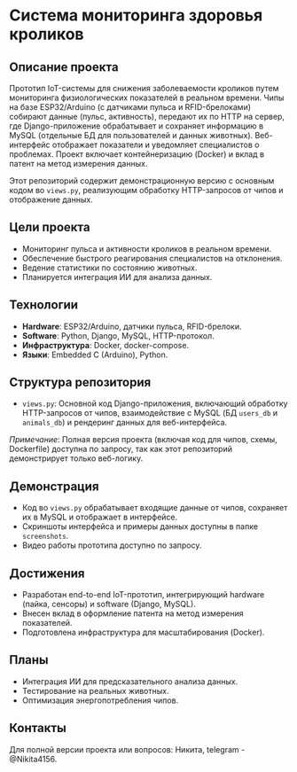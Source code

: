 # Система мониторинга здоровья кроликов

## Описание проекта

Прототип IoT-системы для снижения заболеваемости кроликов путем мониторинга физиологических показателей в реальном времени. Чипы на базе ESP32/Arduino (с датчиками пульса и RFID-брелоками) собирают данные (пульс, активность), передают их по HTTP на сервер, где Django-приложение обрабатывает и сохраняет информацию в MySQL (отдельные БД для пользователей и данных животных). Веб-интерфейс отображает показатели и уведомляет специалистов о проблемах. Проект включает контейнеризацию (Docker) и вклад в патент на метод измерения данных.

Этот репозиторий содержит демонстрационную версию с основным кодом во `views.py`, реализующим обработку HTTP-запросов от чипов и отображение данных.

## Цели проекта

- Мониторинг пульса и активности кроликов в реальном времени.
- Обеспечение быстрого реагирования специалистов на отклонения.
- Ведение статистики по состоянию животных.
- Планируется интеграция ИИ для анализа данных.

## Технологии

- **Hardware**: ESP32/Arduino, датчики пульса, RFID-брелоки.
- **Software**: Python, Django, MySQL, HTTP-протокол.
- **Инфраструктура**: Docker, docker-compose.
- **Языки**: Embedded C (Arduino), Python.

## Структура репозитория

- `views.py`: Основной код Django-приложения, включающий обработку HTTP-запросов от чипов, взаимодействие с MySQL (БД `users_db` и `animals_db`) и рендеринг данных для веб-интерфейса.

*Примечание*: Полная версия проекта (включая код для чипов, схемы, Dockerfile) доступна по запросу, так как этот репозиторий демонстрирует только веб-логику.

## Демонстрация

- Код во `views.py` обрабатывает входящие данные от чипов, сохраняет их в MySQL и отображает в интерфейсе.
- Скриншоты интерфейса и примеры данных доступны в папке `screenshots`.
- Видео работы прототипа доступно по запросу.

## Достижения

- Разработан end-to-end IoT-прототип, интегрирующий hardware (пайка, сенсоры) и software (Django, MySQL).
- Внесен вклад в оформление патента на метод измерения показателей.
- Подготовлена инфраструктура для масштабирования (Docker).

## Планы

- Интеграция ИИ для предсказательного анализа данных.
- Тестирование на реальных животных.
- Оптимизация энергопотребления чипов.

## Контакты

Для полной версии проекта или вопросов: Никита, telegram - @Nikita4156.
